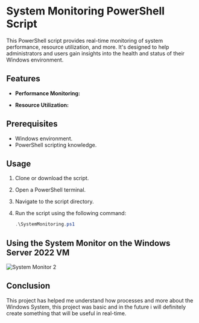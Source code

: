 # System Monitoring PowerShell Script

This PowerShell script provides real-time monitoring of system performance, resource utilization, and more. It's designed to help administrators and users gain insights into the health and status of their Windows environment.

## Features

- **Performance Monitoring:**
  
- **Resource Utilization:**

## Prerequisites

- Windows environment.
- PowerShell scripting knowledge.

## Usage

1. Clone or download the script.
2. Open a PowerShell terminal.
3. Navigate to the script directory.
4. Run the script using the following command:

   ```powershell
   .\SystemMonitoring.ps1

## Using the System Monitor on the Windows Server 2022 VM 

![System Monitor 2](https://github.com/EliasMo/Sysmonitor-PS/assets/45215421/b006bb74-4b8f-4f98-aef4-fbf13972b81c)

## Conclusion 
This project has helped me understand how processes and more about the Windows System, this project was basic and in the future i will definitely create something that will be useful in real-time. 




